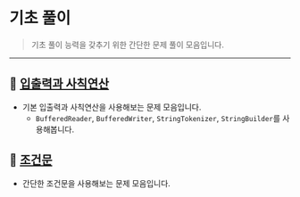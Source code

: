 # 기초 풀이
> 기초 풀이 능력을 갖추기 위한 간단한 문제 풀이 모음입니다.

***

## 📁 [입출력과 사칙연산](https://github.com/imgzon3/algorithm/tree/master/src/basic/ifelse)

- 기본 입출력과 사칙연산을 사용해보는 문제 모음입니다.
  - ```BufferedReader```, ```BufferedWriter```, ```StringTokenizer```, ```StringBuilder```를 사용해봅니다.

## 📁 [조건문](https://github.com/imgzon3/algorithm/tree/master/src/basic/io)
- 간단한 조건문을 사용해보는 문제 모음입니다.